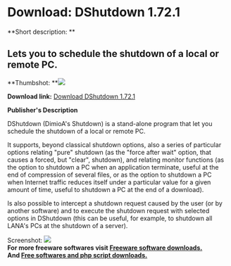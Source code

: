 # Download: DShutdown 1.72.1

**Short description: **

## Lets you to schedule the shutdown of a local or remote PC.

  
**Thumbshot: **![](http://www.freewarefiles.com/screenshot/dshutdown_md.gif)   
  
**Download link:** [Download DShutdown 1.72.1](http://freesoftwares.boysofts.com/DShutdown_program_18483.html)  
  

**Publisher's Description**  
  

DShutdown (DimioA's Shutdown) is a stand-alone program that let you schedule
the shutdown of a local or remote PC.

It supports, beyond classical shutdown options, also a series of particular
options relating "pure" shutdown (as the "force after wait" option, that
causes a forced, but "clear", shutdown), and relating monitor functions (as
the option to shutdown a PC when an application terminate, useful at the end
of compression of several files, or as the option to shutdown a PC when
Internet traffic reduces itself under a particular value for a given amount of
time, useful to shutdown a PC at the end of a download).

Is also possible to intercept a shutdown request caused by the user (or by
another software) and to execute the shutdown request with selected options in
DShutdown (this can be useful, for example, to shutdown all LANA's PCs at the
shutdown of a server).

  
  
Screenshot: ![](http://www.freewarefiles.com/screenshot/dshutdown.gif)  
**For more freeware softwares visit [Freeware software downloads.](http://freesoftwares.boysofts.com/)**   
**And [Free softwares and php script downloads.](http://www.boysofts.com/)**

